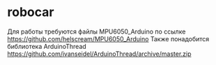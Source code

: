 # robocar

Для работы требуются файлы MPU6050_Arduino по ссылке https://github.com/helscream/MPU6050_Arduino
Также понадобится библиотека ArduinoThread https://github.com/ivanseidel/ArduinoThread/archive/master.zip
